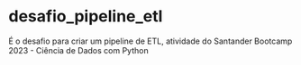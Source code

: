 # desafio_pipeline_etl
É o desafio para criar um pipeline de ETL, atividade do Santander Bootcamp 2023 - Ciência de Dados com Python
